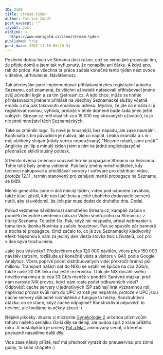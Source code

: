 ```yaml
---
ID: 2169
title: Stream týden
author: Patrick Zandl
post_excerpt: ""
layout: post
oldlink: >
  https://www.marigold.cz/item/stream-tyden
published: true
post_date: 2007-11-16 09:29:54
---
```

Poslední dobou bylo ve Streamu dost rušno, což se mimo jiné projevuje tím, že přijdu domů a jsem tak vyflusnutý, že nenapíšu ani čárku. A když ano, tak do práce.  Ale všechna ta práce začala konečně tento týden nést ovoce viditelné, utrhnutelné. Návštěvnost.

Tak především jsme implementovali přihlašování přes registrační autoritu Seznamu, což znamená, že všichni uživatelé nafasovali přihlašovací jméno svůj původní login a za tím @stream.cz. A kdo chce, může se tímhle přihlašovacím jménem přihlásit na všechny Seznamácké služby včetně emailu a má pak takovouto emailovou adresu. Myslím, že jde na emailu si ji registrovat rovnou, výhoda, protože v téhle doméně bude řada jmen ještě volných. Stream.cz měl vlastích cca 15 000 registrovaných uživatelů, to je nic proti množství těch Seznamáckých. 

Také se změnilo logo. To nové je hnusnější, bez nápadu, ale zase neutrální. Kontinuita s tím původním je nulová, ale co naplat. Lebka skončila a s ní i můj oblíbený slogan (nikdy venku nepoužívaný) "Nejsme rybáři, jsme piráti." Anglicky zní líp a minulý týden jsem s ním na jedné anglickojazyčné přednášce sklidil slušný potlesk. 

S těmito dvěma změnami souvisel termín propagace Streamu na Seznamu. Tohle totiž byly změny viditelné. Pak byly změny méně viditelné, kdy technici nakupovali a předělávali servery i software pro distribuci videa, protože 12.11., termín stanovený pro zahájení menší propagace na Seznamu, se blížil. 

Menší generálku jsme si dali minulý týden, video pod náporem zaváhalo, takže kluci zjistili, kde nás tlačí bota a ještě ubohého dodavatele serverů nutili, aby si uvědomil, že jich pár musí dodat do druhého dne. Dodal. 

Pokud vezmeme návštěvnost samotného Stream.cz, kampaň začala v pondělí decentně uvedením odkazu Video směřujícího na Stream.cz z titulky Seznamu. To ještě šlo. Pak, když nic nespadlo, přidal webmaster k tomu textu ikonku Novinka a začalo houstnout. Pak se spustilo pár bannerů a trocha té propagace, čímž začalo to, co já zvu Seznamácký kladivovitý efekt. Najednou k nám za jediný den vlezla stovka tisíc uživatelů, což pro video bývá trochu mela. 

Jaké jsou výsledky? Předevčírem přes 120 000 návštěv, včera přes 150 000 návštěv (prosím, rozlišujte už konečně visits a visitors v GA!) podle Google Analytics. Včera poprvé počet distribuovaných videí překročil hranici půl milionu. Transport našich dat do NIXu se ustálil ve špičce na cca 2Gb/s, takže naše 20 GB linka má ještě rezervičku. I tak ale NIX dosáhl svého nového maxima a to cca 33 Gb/s rovněž v pondělí. Správná otázka: proč nám neroste NIX provoz, když nám roste počet odbavených videí? Odpověď: cache servery u jednotlivých ISP začínají hrát významnou roli, například provoz kvůli nám do UPC vzrostl jen nepatrně, protože v UPC jsou cache servery důkladně rozmístěné a funguje to hezky. Konstruktivní otázka: co se stane, když cache odpojíme? Konstruktivní odpověď: to nevíme, ale hodláme to někdy zkusit :)

Nějaké pikošky: zkuste si microsite <a href="http://www.gynekologie2.cz">Gynekologie 2</a> určenou příznivcům tohoto našeho seriálku. Další díly se dělají, ale budou spíš z kraje příštího roku. A nostalgikům je určený <a href="http://www.stream.cz/video/110/13227-pat-a-mat-spekacky">Pat a Mat</a>, animovaný seriál, u kterého postupně nasadíme další díly. 

Více zase někdy příště, teď má přednost vyrazit do pneuservisu pro zimní gumy, to snad chápete :)